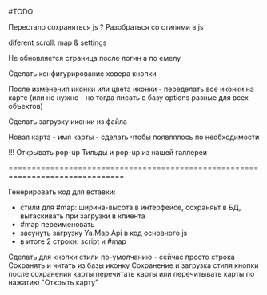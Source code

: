 

#TODO

Перестало сохраняться js ?
Разобраться со стилями в js


diferent scroll: map & settings

Не обновляется страница после логин а по емелу

Сделать конфигурирование ховера кнопки

После изменения иконки или цвета иконки - переделать все иконки на карте (или не нужно - но тогда писать в базу options разные для всех объектов)

Сделать загрузку иконки из файла

Новая карта - имя карты - сделать чтобы появлялось по необходимости

!!! Открывать pop-up Тильды и pop-up из нашей галлереи




===============================================================================

Генерировать код для вставки:
- стили для #map: ширина-высота в интерфейсе, сохраняьт в БД, вытаскивать при загрузки в клиента
- #map переименовать
- засунуть загрузку Ya.Map.Api в код основного js
- в итоге 2 строки: script и #map


Сделать для кнопки стили по-умолчанию - сейчас просто строка
Сохранять и читать из базы иконку
Сохранение и загрузка стиля кнопки
после сохранения карты перечитать карты или перечитывать карты по нажатию "Открыть карту"
